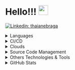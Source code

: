 # Hello!!! <img src="https://raw.githubusercontent.com/MartinHeinz/MartinHeinz/master/wave.gif" width="30px">
[![Linkedin: thaianebraga](https://img.shields.io/badge/-edcarlosmarinho-blue?style=flat-square&logo=Linkedin&logoColor=white&link=https://www.linkedin.com/in/edcarlosmarinho/)](https://www.linkedin.com/in/edcarlosmarinho/)


<details>
  <summary>Languages</summary>

![Python](https://img.shields.io/badge/-Python-232F3E?style=flat-square&logo=Python)
![ShellScript](https://img.shields.io/badge/-ShellScript-232F3E?&logo=ShellScript)
</details>

<details>
  <summary>CI/CD</summary>

![Jenkins](https://img.shields.io/badge/-Jenkins-232F3E?&logo=Jenkins)
![Gitlab](https://img.shields.io/badge/-Gitlab-232F3E?&logo=Gitlab)

</details>

<details>
  <summary>Clouds</summary>

![Amazon AWS](https://img.shields.io/badge/Amazon%20AWS-232F3E?style=flat-square&logo=amazon-aws)
![Microsoft Azure](https://img.shields.io/badge/Microsoft%20Azure-232F3E?style=flat-square&logo=microsoft-azure)
![Google Cloud](https://img.shields.io/badge/Google%20Cloud-232F3E?style=flat-square&logo=google-cloud)

</details>

<details>
  <summary>Source Code Management</summary>

![Git](https://img.shields.io/badge/-Git-232F3E?style=flat-square&logo=git)
![GitHub](https://img.shields.io/badge/-GitHub-232F3E?style=flat-square&logo=github)
![GitLab](https://img.shields.io/badge/-GitLab-232F3E?style=flat-square&logo=gitlab)

</details>

<details>
  <summary>Others Technologies & Tools</summary>

![Docker](https://img.shields.io/badge/-Docker-232F3E?&logo=Docker)
![Kubernetes](https://img.shields.io/badge/-Kubernetes-232F3E?&logo=Kubernetes)
![ElasticSearch](https://img.shields.io/badge/-ElasticSearch-232F3E?style=flat-square&logo=elasticsearch)

</details>

<details>
  <summary>GitHub Stats</summary>
<a href="https://github.com/edmarinho">
<img height="137px" src="https://github-readme-stats.vercel.app/api?username=edmarinho&hide_title=false&hide_border=true&show_icons=true&include_all_commits=true&count_private=true&line_height=21&title_color=ffffff&text_color=c9cacc&icon_color=2bbc8a&bg_color=1d1f21&theme=graywhite" />
<!-- wi*quL3fcV -->
<img height="137px" src="https://github-readme-stats.vercel.app/api/top-langs/?username=edmarinho&hide=html,php,java,css,javascript&hide_title=false&hide_border=true&layout=compact&langs_count=7&exclude_repo=comp426,Redventures-Movie-Quotes&title_color=ffffff&text_color=c9cacc&icon_color=2bbc8a&bg_color=1d1f21&theme=graywhite" />
</a>
</details>
